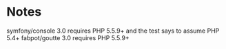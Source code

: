


# Notes

symfony/console 3.0 requires PHP 5.5.9+ and the test says to assume PHP 5.4+
fabpot/goutte 3.0 requires PHP 5.5.9+
